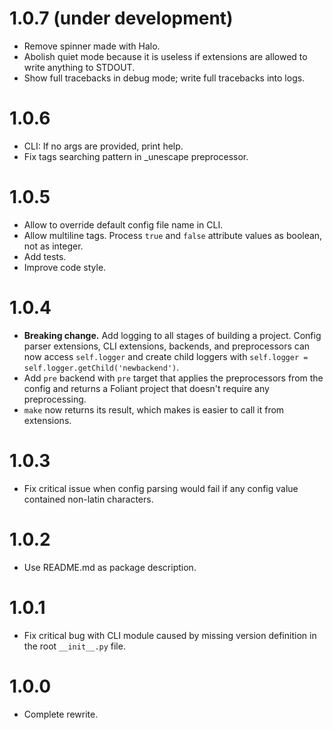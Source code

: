 # 1.0.7 (under development)

-   Remove spinner made with Halo.
-   Abolish quiet mode because it is useless if extensions are allowed to write anything to STDOUT.
-   Show full tracebacks in debug mode; write full tracebacks into logs.

# 1.0.6

-   CLI: If no args are provided, print help.
-   Fix tags searching pattern in _unescape preprocessor.

# 1.0.5

-   Allow to override default config file name in CLI.
-   Allow multiline tags. Process `true` and `false` attribute values as boolean, not as integer.
-   Add tests.
-   Improve code style.

# 1.0.4

-   **Breaking change.** Add logging to all stages of building a project. Config parser extensions, CLI extensions, backends, and preprocessors can now access `self.logger` and create child loggers with `self.logger = self.logger.getChild('newbackend')`.
-   Add `pre` backend with `pre` target that applies the preprocessors from the config and returns a Foliant project that doesn't require any preprocessing.
-   `make` now returns its result, which makes is easier to call it from extensions.

# 1.0.3

-   Fix critical issue when config parsing would fail if any config value contained non-latin characters.

# 1.0.2

-   Use README.md as package description.

# 1.0.1

-   Fix critical bug with CLI module caused by missing version definition in the root `__init__.py` file.

# 1.0.0

-   Complete rewrite.
